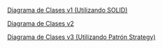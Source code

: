 [Diagrama de Clases v1 (Utilizando SOLID)](https://drive.google.com/file/d/1cDUHP38Veetx6VWCIQsh8156ih2UR8Mr/view?usp=sharing)

[Diagrama de Clases v2](https://drive.google.com/file/d/1YwW_Fd4fABO_aREwebZBVSPzpUJCqixh/view?usp=sharing)

[Diagrama de Clases v3 (Utilizando Patrón Strategy)](https://drive.google.com/file/d/1XYLlU73X5ezNYTUEyoMznGhV8oPq_hjX/view?usp=sharing)
